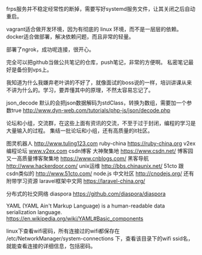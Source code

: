 frps服务并不稳定经常性的断掉，需要写好systemd服务文件，让其关闭之后自动重启。

vagrant适合做开发环境，因为有彻底的 linux 环境，而不是一层层的依赖。
docker适合做部署，解决依赖问题，而且非常的轻量。

部署了ngrok，成功呢连接，很开心。

完全可以把github当做公共笔记的仓库，push笔记，非常的方便啊。 私密笔记最好是备份到vps上。

我知道为什么我嫌弃老叶讲的不好了，就像面试的boss说的一样，培训讲课从来不讲为什么的。学习，要弄懂其中的原理，不然太容易忘记了。

json_decode 默认的会把json数据解码为stdClass，转换为数组，需要加一个参数true
http://www.dyn-web.com/tutorials/php-js/json/decode.php

论坛和小组，交流群，在这些上面有资讯的交流，不至于过于封闭，编程的学习是大量输入的过程。
集结一批论坛和小组，还有高质量的it社区。

图灵机器人 http://www.tuling123.com
ruby-china https://ruby-china.org
v2ex编程论坛 www.v2ex.com
csdn博客 大神聚集地 https://www.csdn.net/
博客园 又一高质量博客聚集地 https://www.cnblogs.com/
黑客导航  http://www.hackerdoor.com/ 
unix运维 http://bbs.chinaunix.net/
51cto 跟csdn类似的 http://www.51cto.com/ 
node.js 中文社区 http://cnodejs.org/ 还有附带学习资源
laravel框架中文网 https://laravel-china.org/

分布式的社交网络 diaspora
https://github.com/diaspora/diaspora

YAML (YAML Ain't Markup Language) is a human-readable data serialization language. 
https://en.wikipedia.org/wiki/YAML#Basic_components

linux下查看wifi密码，所有连接过的wifi都保存在 /etc/NetworkManager/system-connections 下，查看该目录下的wifi ssid名，就能查看连接的详细信息，包括密码。